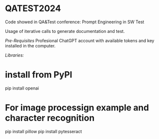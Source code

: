 # QATEST2024
Code showed in QA&amp;Test conference: Prompt Engineering in SW Test

Usage of iterative calls to generate documentation and test.

*Pre-Requisites*
Profesional ChatGPT account with available tokens and key installed in the computer.

*Libraries:*

# install from PyPI
pip install openai

# For image processign example and character recognition
pip install pillow
pip install pytesseract
